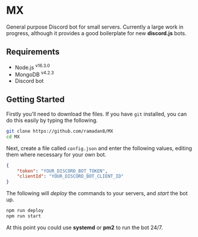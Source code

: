 # MX

General purpose Discord bot for small servers. Currently a large work in progress, although it provides a good boilerplate for new **discord.js** bots.

## Requirements

* Node.js <sup>v16.3.0</sup>
* MongoDB <sup>v4.2.3</sup>
* Discord bot

## Getting Started

Firstly you'll need to download the files. If you have `git` installed, you can do this easily by typing the following.

```bash
git clone https://github.com/ramadan8/MX
cd MX
```

Next, create a file called `config.json` and enter the following values, editing them where necessary for your own bot.

```json
{
    "token": "YOUR_DISCORD_BOT_TOKEN",
    "clientId": "YOUR_DISCORD_BOT_CLIENT_ID"
}
```

The following will *deploy* the commands to your servers, and *start* the bot up.

```bash
npm run deploy
npm run start
```

At this point you could use **systemd** or **pm2** to run the bot 24/7.
